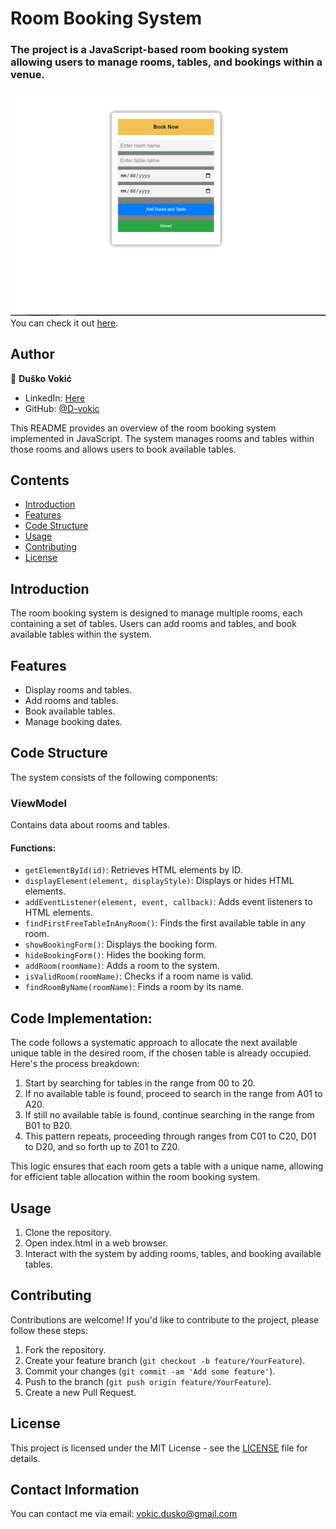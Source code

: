 # Room Booking System

### The project is a JavaScript-based room booking system allowing users to manage rooms, tables, and bookings within a venue.

![Room Booking System Preview](screenshot.png)
You can check it out [here](https://d-vokic.github.io/Table-Room-Booking-System/).

## Author

👤 **Duško Vokić**

* LinkedIn: [Here](https://linkedin.com/in/duško-vokić-0337a2106)
* GitHub: [@D-vokic](https://github.com/D-vokic)

This README provides an overview of the room booking system implemented in JavaScript. The system manages rooms and tables within those rooms and allows users to book available tables.

## Contents

- [Introduction](#introduction)
- [Features](#features)
- [Code Structure](#code-structure)
- [Usage](#usage)
- [Contributing](#contributing)
- [License](#license)

## Introduction

The room booking system is designed to manage multiple rooms, each containing a set of tables. Users can add rooms and tables, and book available tables within the system.

## Features

- Display rooms and tables.
- Add rooms and tables.
- Book available tables.
- Manage booking dates.

## Code Structure

The system consists of the following components:

### ViewModel

Contains data about rooms and tables.

#### Functions:

- `getElementById(id)`: Retrieves HTML elements by ID.
- `displayElement(element, displayStyle)`: Displays or hides HTML elements.
- `addEventListener(element, event, callback)`: Adds event listeners to HTML elements.
- `findFirstFreeTableInAnyRoom()`: Finds the first available table in any room.
- `showBookingForm()`: Displays the booking form.
- `hideBookingForm()`: Hides the booking form.
- `addRoom(roomName)`: Adds a room to the system.
- `isValidRoom(roomName)`: Checks if a room name is valid.
- `findRoomByName(roomName)`: Finds a room by its name.

## Code Implementation:
The code follows a systematic approach to allocate the next available unique table in the desired room, if the chosen table is already occupied. Here's the process breakdown:

1. Start by searching for tables in the range from 00 to 20.
2. If no available table is found, proceed to search in the range from A01 to A20.
3. If still no available table is found, continue searching in the range from B01 to B20.
4. This pattern repeats, proceeding through ranges from C01 to C20, D01 to D20, and so forth up to Z01 to Z20.

This logic ensures that each room gets a table with a unique name, allowing for efficient table allocation within the room booking system.

## Usage

1. Clone the repository.
2. Open index.html in a web browser.
3. Interact with the system by adding rooms, tables, and booking available tables.

## Contributing

Contributions are welcome! If you'd like to contribute to the project, please follow these steps:

1. Fork the repository.
2. Create your feature branch (`git checkout -b feature/YourFeature`).
3. Commit your changes (`git commit -am 'Add some feature'`).
4. Push to the branch (`git push origin feature/YourFeature`).
5. Create a new Pull Request.

## License

This project is licensed under the MIT License - see the [LICENSE](/LICENSE.md) file for details.

## Contact Information

You can contact me via email: vokic.dusko@gmail.com